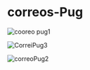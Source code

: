 # correos-Pug

![cooreo pug1](https://user-images.githubusercontent.com/85569433/202893628-e0a22cc8-62ab-4c5e-b2f4-7ec83f995b40.PNG)






![CorreiPug3](https://user-images.githubusercontent.com/85569433/202893631-df069eb3-75e6-4402-9e79-ba2ab9a41165.PNG)








![correoPug2](https://user-images.githubusercontent.com/85569433/202893632-01510575-814f-4a4e-9a23-cef2222e25c8.PNG)
